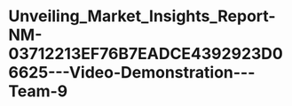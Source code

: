 # Unveiling_Market_Insights_Report-NM-03712213EF76B7EADCE4392923D06625---Video-Demonstration---Team-9